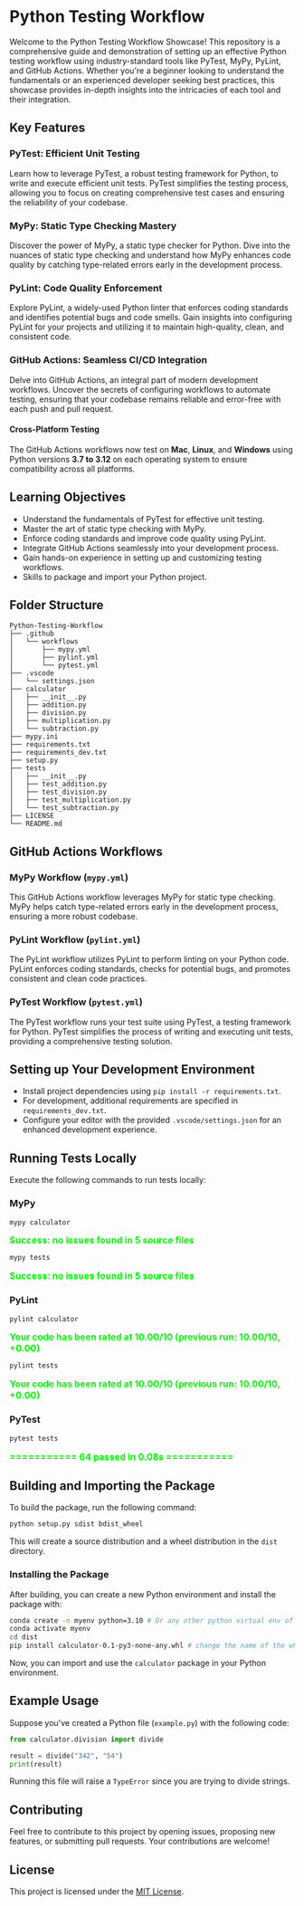 # Python Testing Workflow


Welcome to the Python Testing Workflow Showcase! This repository is a comprehensive guide and demonstration of setting up an effective Python testing workflow using industry-standard tools like PyTest, MyPy, PyLint, and GitHub Actions. Whether you're a beginner looking to understand the fundamentals or an experienced developer seeking best practices, this showcase provides in-depth insights into the intricacies of each tool and their integration.

## Key Features

### PyTest: Efficient Unit Testing

Learn how to leverage PyTest, a robust testing framework for Python, to write and execute efficient unit tests. PyTest simplifies the testing process, allowing you to focus on creating comprehensive test cases and ensuring the reliability of your codebase.

### MyPy: Static Type Checking Mastery

Discover the power of MyPy, a static type checker for Python. Dive into the nuances of static type checking and understand how MyPy enhances code quality by catching type-related errors early in the development process.

### PyLint: Code Quality Enforcement

Explore PyLint, a widely-used Python linter that enforces coding standards and identifies potential bugs and code smells. Gain insights into configuring PyLint for your projects and utilizing it to maintain high-quality, clean, and consistent code.

### GitHub Actions: Seamless CI/CD Integration

Delve into GitHub Actions, an integral part of modern development workflows. Uncover the secrets of configuring workflows to automate testing, ensuring that your codebase remains reliable and error-free with each push and pull request.

#### Cross-Platform Testing

The GitHub Actions workflows now test on **Mac**, **Linux**, and **Windows** using Python versions **3.7 to 3.12** on each operating system to ensure compatibility across all platforms.



## Learning Objectives

- Understand the fundamentals of PyTest for effective unit testing.
- Master the art of static type checking with MyPy.
- Enforce coding standards and improve code quality using PyLint.
- Integrate GitHub Actions seamlessly into your development process.
- Gain hands-on experience in setting up and customizing testing workflows.
- Skills to package and import your Python project.


## Folder Structure

```
Python-Testing-Workflow
├── .github
│   └── workflows
│       ├── mypy.yml
│       ├── pylint.yml
│       └── pytest.yml
├── .vscode
│   └── settings.json
├── calculator
│   ├── __init__.py
│   ├── addition.py
│   ├── division.py
│   ├── multiplication.py
│   └── subtraction.py
├── mypy.ini
├── requirements.txt
├── requirements_dev.txt
├── setup.py
├── tests
│   ├── __init__.py
│   ├── test_addition.py
│   ├── test_division.py
│   ├── test_multiplication.py
│   └── test_subtraction.py
├── LICENSE
└── README.md
```

## GitHub Actions Workflows

### MyPy Workflow (`mypy.yml`)

This GitHub Actions workflow leverages MyPy for static type checking. MyPy helps catch type-related errors early in the development process, ensuring a more robust codebase.

### PyLint Workflow (`pylint.yml`)

The PyLint workflow utilizes PyLint to perform linting on your Python code. PyLint enforces coding standards, checks for potential bugs, and promotes consistent and clean code practices.

### PyTest Workflow (`pytest.yml`)

The PyTest workflow runs your test suite using PyTest, a testing framework for Python. PyTest simplifies the process of writing and executing unit tests, providing a comprehensive testing solution.

## Setting up Your Development Environment

- Install project dependencies using `pip install -r requirements.txt`.
- For development, additional requirements are specified in `requirements_dev.txt`.
- Configure your editor with the provided `.vscode/settings.json` for an enhanced development experience.

## Running Tests Locally

Execute the following commands to run tests locally:

### MyPy

```bash
mypy calculator
```

<span style="color: #00ff00; font-size: 16px; font-weight: bold;">Success: no issues found in 5 source files</span>

```bash
mypy tests
```

<span style="color: #00ff00; font-size: 16px; font-weight: bold;">Success: no issues found in 5 source files</span>

### PyLint

```bash
pylint calculator
```

<span style="color: #00ff00; font-size: 16px; font-weight: bold;">Your code has been rated at 10.00/10 (previous run: 10.00/10, +0.00)</span>

```bash
pylint tests
```

<span style="color: #00ff00; font-size: 16px; font-weight: bold;">Your code has been rated at 10.00/10 (previous run: 10.00/10, +0.00)</span>

### PyTest

```bash
pytest tests
```

<span style="color: #00ff00; font-size: 16px; font-weight: bold;">=========== 64 passed in 0.08s ===========</span>

## Building and Importing the Package

To build the package, run the following command:

```bash
python setup.py sdist bdist_wheel
```

This will create a source distribution and a wheel distribution in the `dist` directory.

### Installing the Package

After building, you can create a new Python environment and install the package with:

```bash
conda create -n myenv python=3.10 # Or any other python virtual env of your choice
conda activate myenv
cd dist
pip install calculator-0.1-py3-none-any.whl # change the name of the wheel file which you see in the dist folder
```

Now, you can import and use the `calculator` package in your Python environment.

## Example Usage

Suppose you've created a Python file (`example.py`) with the following code:

```python
from calculator.division import divide

result = divide("342", "54")
print(result)
```

Running this file will raise a `TypeError` since you are trying to divide strings.

## Contributing

Feel free to contribute to this project by opening issues, proposing new features, or submitting pull requests. Your contributions are welcome!

## License

This project is licensed under the [MIT License](LICENSE).
